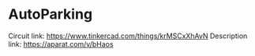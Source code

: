 # AutoParking

Circuit link: https://www.tinkercad.com/things/krMSCxXhAvN
Description link: https://aparat.com/v/bHaos
